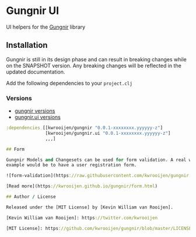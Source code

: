 # Gungnir UI

UI helpers for the [Gungnir](https://www.github.com/kwrooijen/gungnir) library

## Installation

Gungnir is still in its design phase and can result in breaking changes while on
the SNAPSHOT version. Any breaking changes will be reflected in the updated
documentation.

Add the following dependencies to your `project.clj`

### Versions
* [gungnir versions](http://repo.clojars.org/kwrooijen/gungnir/0.0.1-SNAPSHOT/)
* [gungnir.ui versions](http://repo.clojars.org/kwrooijen/gungnir.ui/0.0.1-SNAPSHOT/)

```clojure
:dependencies [[kwrooijen/gungnir "0.0.1-xxxxxxxx.yyyyyy-z"]
               [kwrooijen/gungnir.ui "0.0.1-xxxxxxxx.yyyyyy-z"]
               ,,,]

## Form

Gungnir Models and Changesets can be used for form validation. A real world
example would be to have a user registration form. 

![form-validation](https://raw.githubusercontent.com/kwrooijen/gungnir.ui/master/assets/form-validation.gif)

[Read more](https://kwrooijen.github.io/gungnir/form.html)

## Author / License

Released under the [MIT License] by [Kevin William van Rooijen].

[Kevin William van Rooijen]: https://twitter.com/kwrooijen

[MIT License]: https://github.com/kwrooijen/gungnir/blob/master/LICENSE
